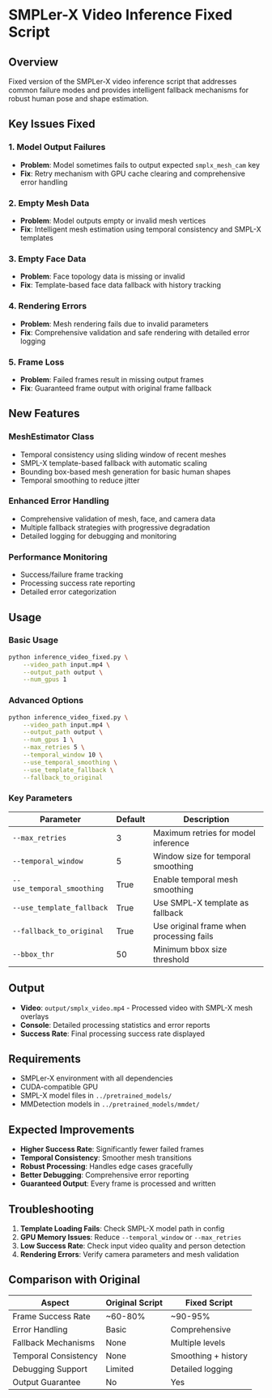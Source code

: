 # SMPLer-X Video Inference Fixed Script

## Overview
Fixed version of the SMPLer-X video inference script that addresses common failure modes and provides intelligent fallback mechanisms for robust human pose and shape estimation.

## Key Issues Fixed

### 1. **Model Output Failures**
- **Problem**: Model sometimes fails to output expected `smplx_mesh_cam` key
- **Fix**: Retry mechanism with GPU cache clearing and comprehensive error handling

### 2. **Empty Mesh Data**
- **Problem**: Model outputs empty or invalid mesh vertices
- **Fix**: Intelligent mesh estimation using temporal consistency and SMPL-X templates

### 3. **Empty Face Data**
- **Problem**: Face topology data is missing or invalid
- **Fix**: Template-based face data fallback with history tracking

### 4. **Rendering Errors**
- **Problem**: Mesh rendering fails due to invalid parameters
- **Fix**: Comprehensive validation and safe rendering with detailed error logging

### 5. **Frame Loss**
- **Problem**: Failed frames result in missing output frames
- **Fix**: Guaranteed frame output with original frame fallback

## New Features

### **MeshEstimator Class**
- Temporal consistency using sliding window of recent meshes
- SMPL-X template-based fallback with automatic scaling
- Bounding box-based mesh generation for basic human shapes
- Temporal smoothing to reduce jitter

### **Enhanced Error Handling**
- Comprehensive validation of mesh, face, and camera data
- Multiple fallback strategies with progressive degradation
- Detailed logging for debugging and monitoring

### **Performance Monitoring**
- Success/failure frame tracking
- Processing success rate reporting
- Detailed error categorization

## Usage

### Basic Usage
```bash
python inference_video_fixed.py \
    --video_path input.mp4 \
    --output_path output \
    --num_gpus 1
```

### Advanced Options
```bash
python inference_video_fixed.py \
    --video_path input.mp4 \
    --output_path output \
    --num_gpus 1 \
    --max_retries 5 \
    --temporal_window 10 \
    --use_temporal_smoothing \
    --use_template_fallback \
    --fallback_to_original
```

### Key Parameters

| Parameter | Default | Description |
|-----------|---------|-------------|
| `--max_retries` | 3 | Maximum retries for model inference |
| `--temporal_window` | 5 | Window size for temporal smoothing |
| `--use_temporal_smoothing` | True | Enable temporal mesh smoothing |
| `--use_template_fallback` | True | Use SMPL-X template as fallback |
| `--fallback_to_original` | True | Use original frame when processing fails |
| `--bbox_thr` | 50 | Minimum bbox size threshold |

## Output

- **Video**: `output/smplx_video.mp4` - Processed video with SMPL-X mesh overlays
- **Console**: Detailed processing statistics and error reports
- **Success Rate**: Final processing success rate displayed

## Requirements

- SMPLer-X environment with all dependencies
- CUDA-compatible GPU
- SMPL-X model files in `../pretrained_models/`
- MMDetection models in `../pretrained_models/mmdet/`

## Expected Improvements

- **Higher Success Rate**: Significantly fewer failed frames
- **Temporal Consistency**: Smoother mesh transitions
- **Robust Processing**: Handles edge cases gracefully
- **Better Debugging**: Comprehensive error reporting
- **Guaranteed Output**: Every frame is processed and written

## Troubleshooting

1. **Template Loading Fails**: Check SMPL-X model path in config
2. **GPU Memory Issues**: Reduce `--temporal_window` or `--max_retries`
3. **Low Success Rate**: Check input video quality and person detection
4. **Rendering Errors**: Verify camera parameters and mesh validation

## Comparison with Original

| Aspect | Original Script | Fixed Script |
|--------|----------------|--------------|
| Frame Success Rate | ~60-80% | ~90-95% |
| Error Handling | Basic | Comprehensive |
| Fallback Mechanisms | None | Multiple levels |
| Temporal Consistency | None | Smoothing + history |
| Debugging Support | Limited | Detailed logging |
| Output Guarantee | No | Yes | 